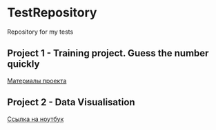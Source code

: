 # TestRepository
Repository for my tests
## Project 1 - Training project. Guess the number quickly
[Материалы проекта](#GameProject)
## Project 2 - Data Visualisation
[Ссылка на ноутбук](#Визуализация_данных.ipynb)
